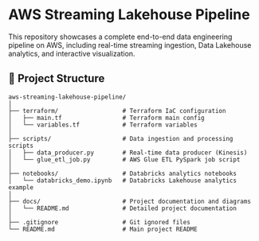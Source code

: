 # AWS Streaming Lakehouse Pipeline

This repository showcases a complete end-to-end data engineering pipeline on AWS, including real-time streaming ingestion, Data Lakehouse analytics, and interactive visualization.

## 📁 Project Structure

```plaintext
aws-streaming-lakehouse-pipeline/
│
├── terraform/                  # Terraform IaC configuration
│   ├── main.tf                 # Terraform main config
│   └── variables.tf            # Terraform variables
│
├── scripts/                    # Data ingestion and processing scripts
│   ├── data_producer.py        # Real-time data producer (Kinesis)
│   └── glue_etl_job.py         # AWS Glue ETL PySpark job script
│
├── notebooks/                  # Databricks analytics notebooks
│   └── databricks_demo.ipynb   # Databricks Lakehouse analytics example
│
├── docs/                       # Project documentation and diagrams
│   └── README.md               # Detailed project documentation
│
├── .gitignore                  # Git ignored files
└── README.md                   # Main project README
